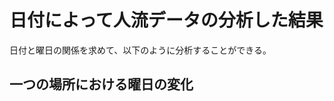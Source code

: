 # 日付によって人流データの分析した結果

日付と曜日の関係を求めて、以下のように分析することができる。

## 一つの場所における曜日の変化

<div align="center>
<img src="github.com/bamboo51/people_flow/blob/main/graph_by_day/p005_0.svg"></img>
</div>